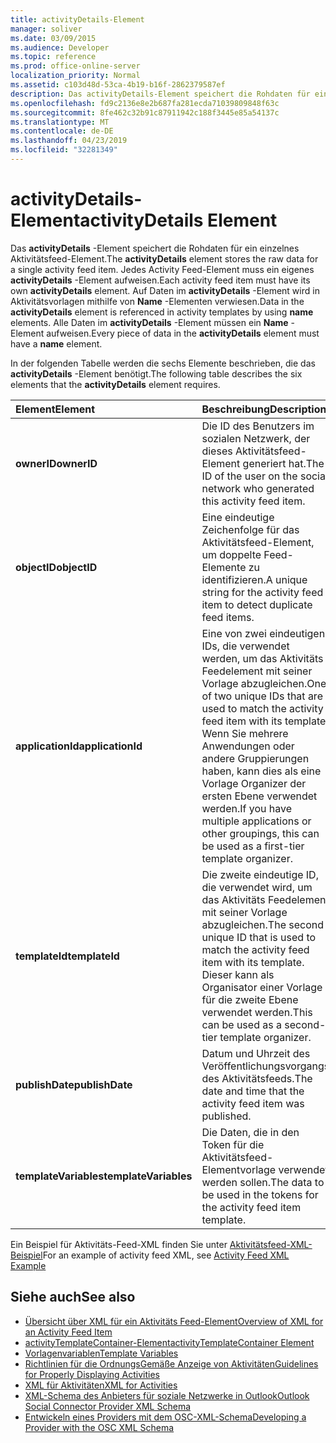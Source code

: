 ```yaml
---
title: activityDetails-Element
manager: soliver
ms.date: 03/09/2015
ms.audience: Developer
ms.topic: reference
ms.prod: office-online-server
localization_priority: Normal
ms.assetid: c103d48d-53ca-4b19-b16f-2862379587ef
description: Das activityDetails-Element speichert die Rohdaten für ein einzelnes Aktivitätsfeed-Element. Jedes Activity Feed-Element muss ein eigenes activityDetails-Element aufweisen. Auf Daten im activityDetails-Element wird in Aktivitätsvorlagen mithilfe von Name-Elementen verwiesen.
ms.openlocfilehash: fd9c2136e8e2b687fa281ecda71039809848f63c
ms.sourcegitcommit: 8fe462c32b91c87911942c188f3445e85a54137c
ms.translationtype: MT
ms.contentlocale: de-DE
ms.lasthandoff: 04/23/2019
ms.locfileid: "32281349"
---
```

# <a name="activitydetails-element"></a><span data-ttu-id="e2dfa-105">activityDetails-Element</span><span class="sxs-lookup"><span data-stu-id="e2dfa-105">activityDetails Element</span></span>

<span data-ttu-id="e2dfa-106">Das **activityDetails** -Element speichert die Rohdaten für ein einzelnes Aktivitätsfeed-Element.</span><span class="sxs-lookup"><span data-stu-id="e2dfa-106">The **activityDetails** element stores the raw data for a single activity feed item.</span></span> <span data-ttu-id="e2dfa-107">Jedes Activity Feed-Element muss ein eigenes **activityDetails** -Element aufweisen.</span><span class="sxs-lookup"><span data-stu-id="e2dfa-107">Each activity feed item must have its own **activityDetails** element.</span></span> <span data-ttu-id="e2dfa-108">Auf Daten im **activityDetails** -Element wird in Aktivitätsvorlagen mithilfe von **Name** -Elementen verwiesen.</span><span class="sxs-lookup"><span data-stu-id="e2dfa-108">Data in the **activityDetails** element is referenced in activity templates by using **name** elements.</span></span> <span data-ttu-id="e2dfa-109">Alle Daten im **activityDetails** -Element müssen ein **Name** -Element aufweisen.</span><span class="sxs-lookup"><span data-stu-id="e2dfa-109">Every piece of data in the **activityDetails** element must have a **name** element.</span></span> 
  
<span data-ttu-id="e2dfa-110">In der folgenden Tabelle werden die sechs Elemente beschrieben, die das **activityDetails** -Element benötigt.</span><span class="sxs-lookup"><span data-stu-id="e2dfa-110">The following table describes the six elements that the **activityDetails** element requires.</span></span> 
  
|<span data-ttu-id="e2dfa-111">**Element**</span><span class="sxs-lookup"><span data-stu-id="e2dfa-111">**Element**</span></span>|<span data-ttu-id="e2dfa-112">**Beschreibung**</span><span class="sxs-lookup"><span data-stu-id="e2dfa-112">**Description**</span></span>|
|:-----|:-----|
|<span data-ttu-id="e2dfa-113">**ownerID**</span><span class="sxs-lookup"><span data-stu-id="e2dfa-113">**ownerID**</span></span> <br/> |<span data-ttu-id="e2dfa-114">Die ID des Benutzers im sozialen Netzwerk, der dieses Aktivitätsfeed-Element generiert hat.</span><span class="sxs-lookup"><span data-stu-id="e2dfa-114">The ID of the user on the social network who generated this activity feed item.</span></span>  <br/> |
|<span data-ttu-id="e2dfa-115">**objectID**</span><span class="sxs-lookup"><span data-stu-id="e2dfa-115">**objectID**</span></span> <br/> |<span data-ttu-id="e2dfa-116">Eine eindeutige Zeichenfolge für das Aktivitätsfeed-Element, um doppelte Feed-Elemente zu identifizieren.</span><span class="sxs-lookup"><span data-stu-id="e2dfa-116">A unique string for the activity feed item to detect duplicate feed items.</span></span>  <br/> |
|<span data-ttu-id="e2dfa-117">**applicationId**</span><span class="sxs-lookup"><span data-stu-id="e2dfa-117">**applicationId**</span></span> <br/> |<span data-ttu-id="e2dfa-118">Eine von zwei eindeutigen IDs, die verwendet werden, um das Aktivitäts Feedelement mit seiner Vorlage abzugleichen.</span><span class="sxs-lookup"><span data-stu-id="e2dfa-118">One of two unique IDs that are used to match the activity feed item with its template.</span></span> <span data-ttu-id="e2dfa-119">Wenn Sie mehrere Anwendungen oder andere Gruppierungen haben, kann dies als eine Vorlage Organizer der ersten Ebene verwendet werden.</span><span class="sxs-lookup"><span data-stu-id="e2dfa-119">If you have multiple applications or other groupings, this can be used as a first-tier template organizer.</span></span>  <br/> |
|<span data-ttu-id="e2dfa-120">**templateId**</span><span class="sxs-lookup"><span data-stu-id="e2dfa-120">**templateId**</span></span> <br/> |<span data-ttu-id="e2dfa-121">Die zweite eindeutige ID, die verwendet wird, um das Aktivitäts Feedelement mit seiner Vorlage abzugleichen.</span><span class="sxs-lookup"><span data-stu-id="e2dfa-121">The second unique ID that is used to match the activity feed item with its template.</span></span> <span data-ttu-id="e2dfa-122">Dieser kann als Organisator einer Vorlage für die zweite Ebene verwendet werden.</span><span class="sxs-lookup"><span data-stu-id="e2dfa-122">This can be used as a second-tier template organizer.</span></span>  <br/> |
|<span data-ttu-id="e2dfa-123">**publishDate**</span><span class="sxs-lookup"><span data-stu-id="e2dfa-123">**publishDate**</span></span> <br/> |<span data-ttu-id="e2dfa-124">Datum und Uhrzeit des Veröffentlichungsvorgangs des Aktivitätsfeeds.</span><span class="sxs-lookup"><span data-stu-id="e2dfa-124">The date and time that the activity feed item was published.</span></span>  <br/> |
|<span data-ttu-id="e2dfa-125">**templateVariables**</span><span class="sxs-lookup"><span data-stu-id="e2dfa-125">**templateVariables**</span></span> <br/> |<span data-ttu-id="e2dfa-126">Die Daten, die in den Token für die Aktivitätsfeed-Elementvorlage verwendet werden sollen.</span><span class="sxs-lookup"><span data-stu-id="e2dfa-126">The data to be used in the tokens for the activity feed item template.</span></span>  <br/> |
   
<span data-ttu-id="e2dfa-127">Ein Beispiel für Aktivitäts-Feed-XML finden Sie unter [Aktivitätsfeed-XML-Beispiel](activity-feed-xml-example.md)</span><span class="sxs-lookup"><span data-stu-id="e2dfa-127">For an example of activity feed XML, see [Activity Feed XML Example](activity-feed-xml-example.md)</span></span>
  
## <a name="see-also"></a><span data-ttu-id="e2dfa-128">Siehe auch</span><span class="sxs-lookup"><span data-stu-id="e2dfa-128">See also</span></span>

- [<span data-ttu-id="e2dfa-129">Übersicht über XML für ein Aktivitäts Feed-Element</span><span class="sxs-lookup"><span data-stu-id="e2dfa-129">Overview of XML for an Activity Feed Item</span></span>](overview-of-xml-for-an-activity-feed-item.md)  
- [<span data-ttu-id="e2dfa-130">activityTemplateContainer-Element</span><span class="sxs-lookup"><span data-stu-id="e2dfa-130">activityTemplateContainer Element</span></span>](activitytemplatecontainer-element.md)  
- [<span data-ttu-id="e2dfa-131">Vorlagenvariablen</span><span class="sxs-lookup"><span data-stu-id="e2dfa-131">Template Variables</span></span>](template-variables.md) 
- [<span data-ttu-id="e2dfa-132">Richtlinien für die OrdnungsGemäße Anzeige von Aktivitäten</span><span class="sxs-lookup"><span data-stu-id="e2dfa-132">Guidelines for Properly Displaying Activities</span></span>](guidelines-for-properly-displaying-activities.md)  
- [<span data-ttu-id="e2dfa-133">XML für Aktivitäten</span><span class="sxs-lookup"><span data-stu-id="e2dfa-133">XML for Activities</span></span>](xml-for-activities.md)  
- [<span data-ttu-id="e2dfa-134">XML-Schema des Anbieters für soziale Netzwerke in Outlook</span><span class="sxs-lookup"><span data-stu-id="e2dfa-134">Outlook Social Connector Provider XML Schema</span></span>](outlook-social-connector-provider-xml-schema.md)
- [<span data-ttu-id="e2dfa-135">Entwickeln eines Providers mit dem OSC-XML-Schema</span><span class="sxs-lookup"><span data-stu-id="e2dfa-135">Developing a Provider with the OSC XML Schema</span></span>](developing-a-provider-with-the-osc-xml-schema.md)

